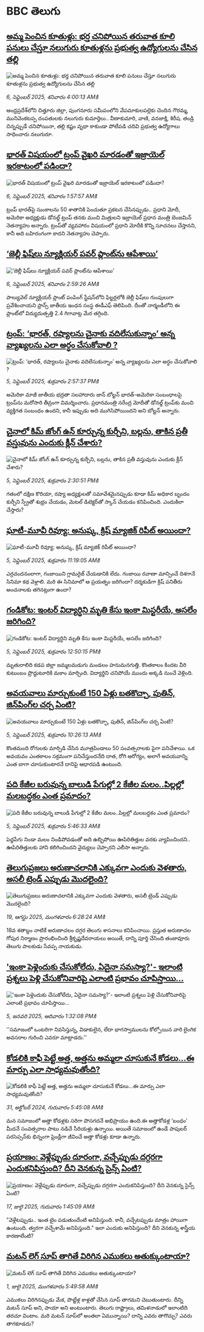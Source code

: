 # BBC తెలుగు## [అమ్మ పెంచిన కూతుళ్లు: భర్త చనిపోయిన తరువాత కూలి పనులు చేస్తూ నలుగురు కూతుళ్లను ప్రభుత్వ ఉద్యోగులను చేసిన తల్లి](https://www.bbc.com/telugu/articles/c4gw52x182no?at_medium=RSS&at_campaign=rss?at_campaign=githubrss)![అమ్మ పెంచిన కూతుళ్లు: భర్త చనిపోయిన తరువాత కూలి పనులు చేస్తూ నలుగురు కూతుళ్లను ప్రభుత్వ ఉద్యోగులను చేసిన తల్లి](https://ichef.bbci.co.uk/ace/ws/240/cpsprodpb/ea7a/live/4d5a0630-8a69-11f0-8ba8-9d1af6a803b3.jpg)_6, సెప్టెంబర్ 2025, శనివారం 4:00:13 AMకి_ఆంధ్రప్రదేశ్‌లోని చిత్తూరు జిల్లా, పుంగనూరు సమీపంలోని వేపమాకులపల్లెకు చెందిన గౌరమ్మ, మునివెంకటప్ప దంపతులకు నలుగురు కుమార్తెలు.. వీణాకుమారి, వాణి, వనజాక్షి, శిరీష.
తండ్రి చిన్నప్పుడే చనిపోయినా, తల్లి కష్టం వృథా కాకుండా పోటీపడి చదివి ప్రభుత్వ ఉద్యోగాలు సాధించారు నలుగురూ.## [భారత్‌ విషయంలో ట్రంప్ వైఖరి మారడంతో ఇజ్రాయెల్‌ ఇరకాటంలో పడిందా?](https://www.bbc.com/telugu/articles/c931pg30e3go?at_medium=RSS&at_campaign=rss?at_campaign=githubrss)![భారత్‌ విషయంలో ట్రంప్ వైఖరి మారడంతో ఇజ్రాయెల్‌ ఇరకాటంలో పడిందా?](https://ichef.bbci.co.uk/ace/ws/240/cpsprodpb/df8d/live/bc320330-8ac5-11f0-b6bf-e1ce1b61b443.jpg)_6, సెప్టెంబర్ 2025, శనివారం 1:57:57 AMకి_ట్రంప్ భారత్‌పై సుంకాలను 50 శాతానికి పెంచుతూ ప్రకటన చేసినప్పుడు.. ప్రధాని మోదీ, అమెరికా అధ్యక్షుడు డోనల్డ్ ట్రంప్ తనకు మంచి మిత్రులని ఇజ్రాయెల్ ప్రధాన మంత్రి బెంజమిన్ నెతన్యాహు అన్నారు.
ట్రంప్‌తో వ్యవహారం విషయంలో ప్రధాని మోదీకి కొన్ని సూచనలు చేస్తానని, కానీ అది బహిరంగంగా కాదని నెతన్యాహు చెప్పారు.## [‘జెల్లీ ఫిష్‌లు న్యూక్లియర్ పవర్ ప్లాంట్‌‌ను ఆపేశాయి’](https://www.bbc.com/telugu/articles/cj4ydlyrrd9o?at_medium=RSS&at_campaign=rss?at_campaign=githubrss)![‘జెల్లీ ఫిష్‌లు న్యూక్లియర్ పవర్ ప్లాంట్‌‌ను ఆపేశాయి’](https://ichef.bbci.co.uk/ace/ws/240/cpsprodpb/de28/live/4bbf6a90-8acd-11f0-b831-7d36d7f14b3e.jpg)_6, సెప్టెంబర్ 2025, శనివారం 2:59:26 AMకి_పాల్యువెల్‌ న్యూక్లియర్ ప్లాంట్ పంపింగ్ స్టేషన్‌లోని ఫిల్టర్లలోకి జెల్లీ ఫిష్‌లు గుంపులుగా ప్రవేశించాయని ఫ్రాన్స్ జాతీయ ఇంధన సంస్థ ఈడీఎఫ్ తెలిపింది.
దీంతో నార్మండీలోని ఈ ప్లాంట్‌లో విద్యుదుత్పత్తి 2.4 గిగావాట్ల మేర తగ్గింది.## [ట్రంప్: ‘భారత్, రష్యాలను చైనాకు వదిలేసుకున్నాం’ అన్న వ్యాఖ్యలను ఎలా అర్ధం చేసుకోవాలి ?](https://www.bbc.com/telugu/articles/c5yg5l4159do?at_medium=RSS&at_campaign=rss?at_campaign=githubrss)![ట్రంప్: ‘భారత్, రష్యాలను చైనాకు వదిలేసుకున్నాం’ అన్న వ్యాఖ్యలను ఎలా అర్ధం చేసుకోవాలి ?](https://ichef.bbci.co.uk/ace/standard/240/cpsprodpb/fc14/live/7e5c5a70-8a6f-11f0-84c8-99de564f0440.jpg)_5, సెప్టెంబర్ 2025, శుక్రవారం 2:57:37 PMకి_అమెరికా మాజీ జాతీయ భద్రతా సలహాదారు జాన్ బోల్టన్ భారత్-అమెరికా సంబంధాలపై ట్రంప్‌ను మరోసారి తీవ్రంగా విమర్శించారు. ప్రధానమంత్రి నరేంద్ర మోదీతో డోనల్డ్ ట్రంప్‌కు మంచి వ్యక్తిగత సంబంధం ఉందని, కానీ ఇప్పుడు అది ముగిసిపోయిందని అని బోల్టన్ అన్నారు.## [చైనాలో కిమ్ జోంగ్ ఉన్ కూర్చున్న కుర్చీని, బల్లను, తాకిన ప్రతీ వస్తువును ఎందుకు క్లీన్ చేశారు?](https://www.bbc.com/telugu/articles/cly13qx750po?at_medium=RSS&at_campaign=rss?at_campaign=githubrss)![చైనాలో కిమ్ జోంగ్ ఉన్ కూర్చున్న కుర్చీని, బల్లను, తాకిన ప్రతీ వస్తువును ఎందుకు క్లీన్ చేశారు?](https://ichef.bbci.co.uk/ace/ws/240/cpsprodpb/ff4d/live/06a542c0-8a61-11f0-9cf6-cbf3e73ce2b9.jpg)_5, సెప్టెంబర్ 2025, శుక్రవారం 2:30:51 PMకి_గతంలో దక్షిణ కొరియా, రష్యా అధ్యక్షులతో సమావేశమైనప్పుడు కూడా కిమ్ అధికార బృందం కుర్చీని స్ప్రేతో శుభ్రం చేయడం, మెటల్ డిటెక్టర్‌తో స్కాన్ చేయడం కనిపించింది. ఎందుకిలా చేస్తారు?## [ఘాటీ-మూవీ రివ్యూ: అనుష్క, క్రిష్ మ్యాజిక్ రిపీట్ అయిందా? ](https://www.bbc.com/telugu/articles/c4gj498m529o?at_medium=RSS&at_campaign=rss?at_campaign=githubrss)![ఘాటీ-మూవీ రివ్యూ: అనుష్క, క్రిష్ మ్యాజిక్ రిపీట్ అయిందా? ](https://ichef.bbci.co.uk/ace/ws/240/cpsprodpb/0e88/live/1233b670-8a49-11f0-94f4-77b666520245.jpg)_5, సెప్టెంబర్ 2025, శుక్రవారం 11:19:05 AMకి_ఎర్ర‌చంద‌నంలాగా, గంజాయిని గ్లామ‌రైజ్ చేయ‌డానికి లేదు. గంజాయి ర‌వాణా మాన్పించే దిశ‌గానే సినిమా క‌థ వెళ్లాలి. మరి ఈ సినిమాలో ఆ ప్రయత్నం జరిగిందా? దర్శకుడిగా క్రిష్ పనితీరు అంచనాలకు తగినట్లుగా ఉందా?## [గండికోట: ఇంటర్ విద్యార్ధిని మృతి కేసు ఇంకా మిస్టరీయే, అసలేం జరిగింది?](https://www.bbc.com/telugu/articles/c4g75053nlko?at_medium=RSS&at_campaign=rss?at_campaign=githubrss)![గండికోట: ఇంటర్ విద్యార్ధిని మృతి కేసు ఇంకా మిస్టరీయే, అసలేం జరిగింది?](https://ichef.bbci.co.uk/ace/ws/240/cpsprodpb/c9e7/live/67caf5f0-8aba-11f0-8498-d3ef7fc40ac9.png)_5, సెప్టెంబర్ 2025, శుక్రవారం 12:50:15 PMకి_మృతురాలిది కడప జిల్లా జమ్మలమడుగు మండలం హనుమనగుత్తి. కొంతకాలం కిందట వీరి కుటుంబం ప్రొద్దుటూరికి మకాం మార్చింది. విద్యార్థిని చనిపోయే ముందు అక్కడి నుంచే వెళ్లింది.## [అవయవాలు మార్చుకుంటే 150 ఏళ్లు బతకొచ్చా, పుతిన్, జిన్‌పింగ్‌ల చర్చ ఏంటి?](https://www.bbc.com/telugu/articles/cgj147x7dg4o?at_medium=RSS&at_campaign=rss?at_campaign=githubrss)![అవయవాలు మార్చుకుంటే 150 ఏళ్లు బతకొచ్చా, పుతిన్, జిన్‌పింగ్‌ల చర్చ ఏంటి?](https://ichef.bbci.co.uk/ace/ws/240/cpsprodpb/de08/live/9bf91550-8a29-11f0-b917-03bcebef22ec.jpg)_5, సెప్టెంబర్ 2025, శుక్రవారం 10:26:13 AMకి_కొంతమంది రోగులకు  మార్పిడి చేసిన మూత్రపిండాలు 50 సంవత్సరాలకు పైగా పనిచేశాయి. ఒక అవయవం ఎంతకాలం సక్రమంగా పనిచేస్తుందనేది దాత,  రోగి ఆరోగ్యం, అలాగే అవయవాన్ని ఎంత బాగా చూసుకుంటారనే దానిపై ఆధారపడి ఉంటుంది.## [పది కేజీల బరువున్న బాలుడి పేగుల్లో 2 కేజీల మలం..పిల్లల్లో మలబద్ధకం ఎంత ప్రమాదం?](https://www.bbc.com/telugu/articles/cp98r9mze82o?at_medium=RSS&at_campaign=rss?at_campaign=githubrss)![పది కేజీల బరువున్న బాలుడి పేగుల్లో 2 కేజీల మలం..పిల్లల్లో మలబద్ధకం ఎంత ప్రమాదం?](https://ichef.bbci.co.uk/ace/ws/240/cpsprodpb/dd7d/live/f407d700-89f6-11f0-8b89-63b65a725c79.jpg)_5, సెప్టెంబర్ 2025, శుక్రవారం 5:46:33 AMకి_పెద్దపేగు నిండా మలం నిండిపోవడంతో అది ఉబ్బిపోయి ఊపిరితిత్తుల వరకు వ్యాపించిందని.. ఊపిరితిత్తులకు హాని కలిగించిందని వైద్యులు చెప్పారని ఎలీసా అన్నారు.## [తెలుగుప్రజలు అరుణాచలానికి ఎక్కువగా ఎందుకు వెళతారు, అసలీ ట్రెండ్ ఎప్పుడు మొదలైంది? ](https://www.bbc.com/telugu/articles/c8jp32zrzxpo?at_medium=RSS&at_campaign=rss?at_campaign=githubrss)![తెలుగుప్రజలు అరుణాచలానికి ఎక్కువగా ఎందుకు వెళతారు, అసలీ ట్రెండ్ ఎప్పుడు మొదలైంది? ](https://ichef.bbci.co.uk/ace/ws/240/cpsprodpb/cf2d/live/01932bf0-7d85-11f0-98a0-956f61945264.jpg)_19, ఆగస్టు 2025, మంగళవారం 6:28:24 AMకి_18వ శతాబ్దం నాటికే అరుణాచలం దగ్గర తెలుగు శాసనాలు కనిపించాయి. ప్రస్తుత అరుణాచల గోపుర నిర్మాణం ప్రారంభించింది శ్రీకృష్ణదేవరాయలు అయితే, దాన్ని పూర్తి చేసింది తంజావూరు తెలుగు పాలకుడు సేవప్ప నాయకుడు.## ['ఇంకా పెళ్లెందుకు చేసుకోలేదు, ఏదైనా సమస్యా?'- ఇలాంటి ప్రశ్నలు పెళ్లి చేసుకోనివారిపై ఎలాంటి ప్రభావం చూపిస్తాయి... ](https://www.bbc.com/telugu/articles/cgq1w3lz7yyo?at_medium=RSS&at_campaign=rss?at_campaign=githubrss)!['ఇంకా పెళ్లెందుకు చేసుకోలేదు, ఏదైనా సమస్యా?'- ఇలాంటి ప్రశ్నలు పెళ్లి చేసుకోనివారిపై ఎలాంటి ప్రభావం చూపిస్తాయి... ](https://ichef.bbci.co.uk/ace/ws/240/cpsprodpb/f6de/live/72c94a60-cb3e-11ef-87df-d575b9a434a4.jpg)_5, జనవరి 2025, ఆదివారం 1:32:08 PMకి_''సమాజంలో ఒంటరిగా నివసిస్తున్న, విడాకులైన, లేదా భాగస్వాములను కోల్పోయిన వారి లైంగిక అవసరాల గురించి ఎవరూ మాట్లాడరు.''## [కోడలికి కాఫీ పెట్టే అత్త, అత్తను అమ్మలా చూసుకునే కోడలు...ఈ మార్పు ఎలా సాధ్యమవుతోంది?](https://www.bbc.com/telugu/articles/c1l41zl8el2o?at_medium=RSS&at_campaign=rss?at_campaign=githubrss)![కోడలికి కాఫీ పెట్టే అత్త, అత్తను అమ్మలా చూసుకునే కోడలు...ఈ మార్పు ఎలా సాధ్యమవుతోంది?](https://ichef.bbci.co.uk/ace/ws/240/cpsprodpb/2b61/live/9176a6d0-8b0e-11ef-a81b-b1eda9741da3.jpg)_31, అక్టోబర్ 2024, గురువారం 5:45:08 AMకి_మన సమాజంలో అత్తా కోడళ్లకు సరిగా పొసగదనే అభిప్రాయం ఉంది.ఈ అత్తాకోడళ్ల ‘బంధం’ మీదనే సంవత్సరాల పాటు నడిచే సీరియళ్లు ఉన్నాయి. అయితే సమాజంలో ఉండే పాపులర్ పరసెప్సన్‌కు భిన్నంగా ఫ్రెండ్లీగా జీవించే అత్తా కోడళ్లు కూడా ఉన్నారు.## [ప్రయాణం: వెళ్లేప్పుడు దూరంగా, వచ్చేప్పుడు దగ్గరగా ఎందుకనిపిస్తుంది? దీని వెనకున్న సైన్స్ ఏంటి?](https://www.bbc.com/telugu/articles/c0l4y727n1jo?at_medium=RSS&at_campaign=rss?at_campaign=githubrss)![ప్రయాణం: వెళ్లేప్పుడు దూరంగా, వచ్చేప్పుడు దగ్గరగా ఎందుకనిపిస్తుంది? దీని వెనకున్న సైన్స్ ఏంటి?](https://ichef.bbci.co.uk/ace/ws/240/cpsprodpb/054c/live/6957c010-62b0-11f0-8e78-11023c48a856.png)_17, జులై 2025, గురువారం 1:45:09 AMకి_"వెళ్లేటప్పుడు.. ఇంత టైం పడుతుందేంటి అనిపిస్తుంది. కానీ, వచ్చేటప్పుడు మాత్రం హాయిగా ఉంటుంది. త్వరగా వచ్చేశామే అనిపిస్తుంది." ఇలా ఎందుకు అనిపిస్తుంది? దీని వెనకున్న శాస్త్రీయ కారణాలేంటి?## [మటన్ లెగ్ సూప్ తాగితే విరిగిన ఎముకలు అతుక్కుంటాయా?](https://www.bbc.com/telugu/articles/c0l4g92j8kzo?at_medium=RSS&at_campaign=rss?at_campaign=githubrss)![మటన్ లెగ్ సూప్ తాగితే విరిగిన ఎముకలు అతుక్కుంటాయా?](https://ichef.bbci.co.uk/ace/ws/240/cpsprodpb/b31e/live/cce532c0-6d41-11f0-9462-bb509dc78127.jpg)_1, జులై 2025, మంగళవారం 5:49:58 AMకి_ఎముకలు విరిగినప్పుడు మేక, పొట్టేళ్ల కాళ్లతో చేసిన సూప్ తాగమని చెబుతుంటారు. దీన్ని మటన్ సూప్ అని, పాయా అని అంటుంటారు. తెలుగు రాష్ట్రాలు, తమిళనాడులో ఇలాంటిది తరచూ వింటాం. మరి మటన్ సూప్‌లో అంతలా ఏమున్నాయి? దాన్ని ఎవరు తాగొచ్చు? ఎవరు తాగకూడదు?